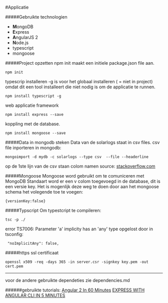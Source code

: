 #Applicatie

#####Gebruikte technologien
* **M**ongoDB
* **E**xpress
* **A**ngularJS 2
* **N**ode.js
* typescript
* mongoose

#####Project opzetten
npm init maakt een initiele package.json file aan.
```
npm init
```
typescrip installeren
-g is voor het globaal installeren ( = niet in project) omdat dit een tool installeert die niet nodig is om de applicatie te runnen.
```
npm install typescript -g
```
web applicatie framework
```
npm install express --save
```
koppling met de database.
```
npm install mongoose --save
```

#####Data in mongodb steken
Data van de solarlogs staat in csv files.
csv file inporteren in mongodb:
```
mongoimport -d mydb -c solarlogs --type csv  --file --headerline
```
op de 1ste lijn van de csv staan colom namen
source: [stackoverflow.com](http://stackoverflow.com/questions/4686500/how-to-use-mongoimport-to-import-csv)

#####Mongoose
Mongoose word gebruikt om te comuniceren met MongoDB
Standaart word er een v colom toegevoegd in de database, dit is een versie key.
Het is mogenlijk deze weg te doen door aan het mongoose schema het volegende toe te voegen:
```
{versionKey:false}
```

#####Typscript
Om typestcript te compileren:
```
tsc -p ./
```
error TS7006: Parameter 'a' implicity has an 'any' type
opgelost door in tsconfig:
```
 "noImplicitAny": false,
```

#####https
ssl certificaat
```
openssl x509 -req -days 365 -in server.csr -signkey key.pem -out cert.pem
```
***
voor de andere gebruikte dependeties zie dependencies.md

######gebruikte tutorials:
[Angular 2 In 60 Minutes](https://www.youtube.com/watch?v=-zW1zHqsdyc)
[EXPRESS WITH ANGULAR CLI IN 5 MINUTES](https://javascriptrocks.wordpress.com/2016/06/04/express-with-angular-cli-in-5-minutes/)